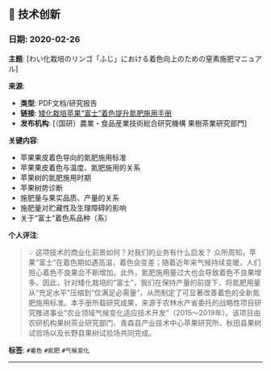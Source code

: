 ## 🔬 技术创新

### 日期: 2020-02-26
**主题**: [わい化栽培のリンゴ「ふじ」における着色向上のための窒素施肥マニュアル]

**来源**: 
- **类型**: PDF文档/研究报告
- **链接**: [矮化栽培苹果“富士”着色提升氮肥施用手册](https://www.naro.go.jp/publicity_report/publication/pamphlet/tech-pamph/134298.html)
- **发布机构**: [（国研）農業・食品産業技術総合研究機構 果樹茶業研究部門]

**关键内容**:
- 苹果果皮着色导向的氮肥施用标准
- 苹果果皮着色与温度、氮肥施用的关系
- 苹果树的氮肥施用时期
- 苹果树势诊断
- 施肥量与果实品质、产量的关系
- 施肥量对贮藏性及生理障碍的影响
- 关于“富士”着色系品种（系）

**个人评注**:
> 💡 这项技术的商业化前景如何？对我们的业务有什么启发？
> 众所周知，苹果“富士”在着色期如遇高温，着色会变差；随着近年来气候持续变暖，人们担心着色不良果会不断增加。此外，氮肥施用量过大也会导致着色不良果增多。因此，针对矮化栽培的“富士”，我们在保持产量的前提下，将氮肥用量从“充足水平”压缩到“仅满足必需量”，从而制定了可显著改善着色的全新氮肥施用标准。本手册所载研究成果，来源于农林水产省委托的战略性项目研究推进事业“农业领域气候变化适应技术开发”（2015～2019年）。该项目由农研机构果树茶业研究部门、青森县产业技术中心苹果研究所、秋田县果树试验场以及长野县果树试验场共同完成。

**标签**: `#着色` `#氮肥` `#气候变化`

---
